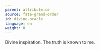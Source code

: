 ```yaml
---
parent: attribute.ce
source: fate-grand-order
id: divine-oracle
language: en
weight: 0
---
```


Divine inspiration.
The truth is known to me.
